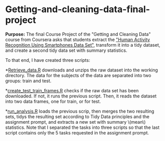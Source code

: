# Getting-and-cleaning-data-final-project

**Purpose:** The final Course Project of the "Getting and Cleaning Data" course from Coursera asks that students extract the ["Human Activity Recognition Using Smartphones Data Set"](http://archive.ics.uci.edu/ml/datasets/Human+Activity+Recognition+Using+Smartphones), transform it into a tidy dataset, and create a second tidy data set with summary statistics.

To that end, I have created three scripts:

*[Retrieve_data.R](Retrieve_data.R) downloads and unzips the raw dataset into the working directory. The data for the subjects of the data are separated into two groups: train and test.

*[create_test_train_frames.R](create_test_train_frames.R) checks if the raw data set has been downloaded. If not, it runs the previous script. Then, it reads the dataset into two data frames, one for train, or for test.

*[run_analysis.R](run_analysis.R) loads the previous scrip, then merges the two resulting sets, tidys the resulting set according to Tidy Data principles and the assignment prompt, and extracts a new set with summary \\(mean\\) statistics. Note that I separated the tasks into three scripts so that the last script contains only the 5 tasks requested in the assignment prompt.
